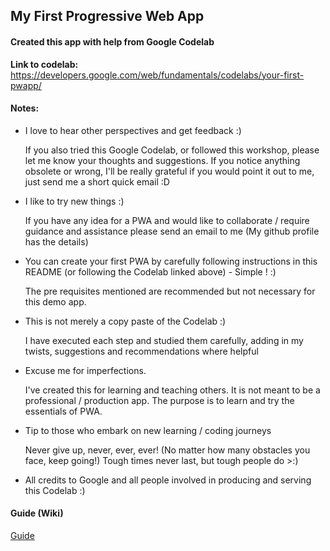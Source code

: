 ## My First Progressive Web App
#### Created this app with help from Google Codelab
**Link to codelab:** 
https://developers.google.com/web/fundamentals/codelabs/your-first-pwapp/

#### Notes:
- I love to hear other perspectives and get feedback :)

  If you also tried this Google Codelab, or followed this workshop, please let me know your thoughts and suggestions. If you notice anything obsolete or wrong, I'll be really grateful if you would point it out to me, just send me a short quick email :D

- I like to try new things :)

  If you have any idea for a PWA and would like to collaborate / require guidance and assistance please send an email to me (My github profile has the details)

- You can create your first PWA by carefully following instructions in this README (or following the Codelab linked above) - Simple ! :)

  The pre requisites mentioned are recommended but not necessary for this demo app.

- This is not merely a copy paste of the Codelab :)

  I have executed each step and studied them carefully, adding in my twists, suggestions and recommendations where helpful

- Excuse me for imperfections.

  I've created this for learning and teaching others. It is not meant to be a professional / production app. The purpose is to learn and try the essentials of PWA.

- Tip to those who embark on new learning / coding journeys
  
  Never give up, never, ever, ever! (No matter how many obstacles you face, keep going!)
  Tough times never last, but tough people do >:)

- All credits to Google and all people involved in producing and serving this Codelab :)

#### Guide (Wiki)
[Guide](https://github.com/ShukujiNeel13/my-first-pwapp/wiki/Guide)
